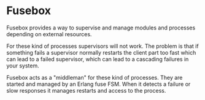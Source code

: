 Fusebox
=======

Fusebox provides a way to supervise and manage modules and processes depending on external resources.

For these kind of processes supervisors will not work. The problem is that if something fails a 
supervisor normally restarts the client part too fast which can lead to a failed supervisor, which
can lead to a cascading failures in your system. 

Fusebox acts as a "middleman" for these kind of processes. They are started and managed by an Erlang
fuse FSM. When it detects a failure or slow responses it manages restarts and access to the process.



